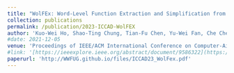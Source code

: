 ```yaml
---
title: "WolFEx: Word-Level Function Extraction and Simplification from Gate-Level Arithmetic Circuits"
collection: publications
permalink: /publication/2023-ICCAD-WolFEX
author: 'Kuo-Wei Ho, Shao-Ting Chung, Tian-Fu Chen, Yu-Wei Fan, Che Cheng, Cheng-Han Liu, Jie-Hong Roland Jiang.'
#date: 2021-12-05
venue: 'Proceedings of IEEE/ACM International Conference on Computer-Aided Design (ICCAD), 2023'
#link: '[https://ieeexplore.ieee.org/abstract/document/9586322](https://ojs.aaai.org/index.php/AAAI/article/view/25509)'
paperurl: 'http://WWFUG.github.io/files/ICCAD23_WolFex.pdf'
---
```

<!-- This paper is about the number 1. The number 2 is left for future work. -->

<!-- [Download paper here](http://WWFUG.github.io/files/ICCAD23_WolFex.pdf) -->
